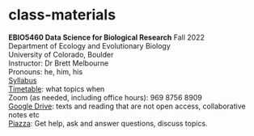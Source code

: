 # class-materials

**EBIO5460 Data Science for Biological Research** Fall 2022\
Department of Ecology and Evolutionary Biology\
University of Colorado, Boulder\
Instructor: Dr Brett Melbourne\
Pronouns: he, him, his\
[Syllabus](00_syllabus5460.md)\
[Timetable](00_timetable.md): what topics when\
Zoom (as needed, including office hours): 969 8756 8909\
[Google Drive](https://drive.google.com/drive/folders/1hwgN0sMifgYSMrf8aOi4cJbjRKyTEKoT?usp=sharing): texts and reading that are not open access, collaborative notes etc\
[Piazza]( https://piazza.com/colorado/fall2022/ebio5460002/home): Get help, ask and answer questions, discuss topics.
